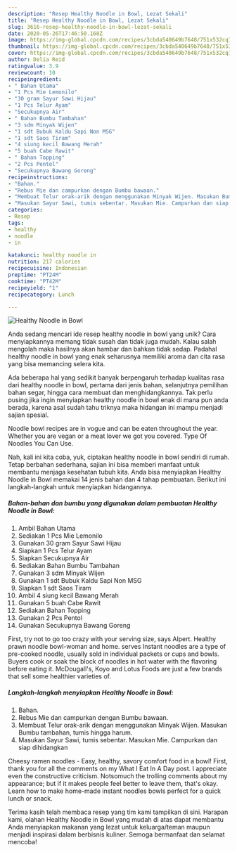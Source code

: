 ```yaml
---
description: "Resep Healthy Noodle in Bowl, Lezat Sekali"
title: "Resep Healthy Noodle in Bowl, Lezat Sekali"
slug: 3616-resep-healthy-noodle-in-bowl-lezat-sekali
date: 2020-05-26T17:46:50.168Z
image: https://img-global.cpcdn.com/recipes/3cbda540649b7648/751x532cq70/healthy-noodle-in-bowl-foto-resep-utama.jpg
thumbnail: https://img-global.cpcdn.com/recipes/3cbda540649b7648/751x532cq70/healthy-noodle-in-bowl-foto-resep-utama.jpg
cover: https://img-global.cpcdn.com/recipes/3cbda540649b7648/751x532cq70/healthy-noodle-in-bowl-foto-resep-utama.jpg
author: Delia Reid
ratingvalue: 3.9
reviewcount: 10
recipeingredient:
- " Bahan Utama"
- "1 Pcs Mie Lemonilo"
- "30 gram Sayur Sawi Hijau"
- "1 Pcs Telur Ayam"
- "Secukupnya Air"
- " Bahan Bumbu Tambahan"
- "3 sdm Minyak Wijen"
- "1 sdt Bubuk Kaldu Sapi Non MSG"
- "1 sdt Saos Tiram"
- "4 siung kecil Bawang Merah"
- "5 buah Cabe Rawit"
- " Bahan Topping"
- "2 Pcs Pentol"
- "Secukupnya Bawang Goreng"
recipeinstructions:
- "Bahan."
- "Rebus Mie dan campurkan dengan Bumbu bawaan."
- "Membuat Telur orak-arik dengan menggunakan Minyak Wijen. Masukan Bumbu tambahan, tumis hingga harum."
- "Masukan Sayur Sawi, tumis sebentar. Masukan Mie. Campurkan dan siap dihidangkan"
categories:
- Resep
tags:
- healthy
- noodle
- in

katakunci: healthy noodle in 
nutrition: 217 calories
recipecuisine: Indonesian
preptime: "PT24M"
cooktime: "PT42M"
recipeyield: "1"
recipecategory: Lunch

---
```



![Healthy Noodle in Bowl](https://img-global.cpcdn.com/recipes/3cbda540649b7648/751x532cq70/healthy-noodle-in-bowl-foto-resep-utama.jpg)

Anda sedang mencari ide resep healthy noodle in bowl yang unik? Cara menyiapkannya memang tidak susah dan tidak juga mudah. Kalau salah mengolah maka hasilnya akan hambar dan bahkan tidak sedap. Padahal healthy noodle in bowl yang enak seharusnya memiliki aroma dan cita rasa yang bisa memancing selera kita.

Ada beberapa hal yang sedikit banyak berpengaruh terhadap kualitas rasa dari healthy noodle in bowl, pertama dari jenis bahan, selanjutnya pemilihan bahan segar, hingga cara membuat dan menghidangkannya. Tak perlu pusing jika ingin menyiapkan healthy noodle in bowl enak di mana pun anda berada, karena asal sudah tahu triknya maka hidangan ini mampu menjadi sajian spesial.

Noodle bowl recipes are in vogue and can be eaten throughout the year. Whether you are vegan or a meat lover we got you covered. Type Of Noodles You Can Use.


Nah, kali ini kita coba, yuk, ciptakan healthy noodle in bowl sendiri di rumah. Tetap berbahan sederhana, sajian ini bisa memberi manfaat untuk membantu menjaga kesehatan tubuh kita. Anda bisa menyiapkan Healthy Noodle in Bowl memakai 14 jenis bahan dan 4 tahap pembuatan. Berikut ini langkah-langkah untuk menyiapkan hidangannya.

<!--inarticleads1-->

##### Bahan-bahan dan bumbu yang digunakan dalam pembuatan Healthy Noodle in Bowl:

1. Ambil  Bahan Utama
1. Sediakan 1 Pcs Mie Lemonilo
1. Gunakan 30 gram Sayur Sawi Hijau
1. Siapkan 1 Pcs Telur Ayam
1. Siapkan Secukupnya Air
1. Sediakan  Bahan Bumbu Tambahan
1. Gunakan 3 sdm Minyak Wijen
1. Gunakan 1 sdt Bubuk Kaldu Sapi Non MSG
1. Siapkan 1 sdt Saos Tiram
1. Ambil 4 siung kecil Bawang Merah
1. Gunakan 5 buah Cabe Rawit
1. Sediakan  Bahan Topping
1. Gunakan 2 Pcs Pentol
1. Gunakan Secukupnya Bawang Goreng


First, try not to go too crazy with your serving size, says Alpert. Healthy prawn noodle bowl-woman and home. serves Instant noodles are a type of pre-cooked noodle, usually sold in individual packets or cups and bowls. Buyers cook or soak the block of noodles in hot water with the flavoring before eating it. McDougall&#39;s, Koyo and Lotus Foods are just a few brands that sell some healthier varieties of. 

<!--inarticleads2-->

##### Langkah-langkah menyiapkan Healthy Noodle in Bowl:

1. Bahan.
1. Rebus Mie dan campurkan dengan Bumbu bawaan.
1. Membuat Telur orak-arik dengan menggunakan Minyak Wijen. Masukan Bumbu tambahan, tumis hingga harum.
1. Masukan Sayur Sawi, tumis sebentar. Masukan Mie. Campurkan dan siap dihidangkan


Cheesy ramen noodles - Easy, healthy, savory comfort food in a bowl! First, thank you for all the comments on my What I Eat In A Day post. I appreciate even the constructive criticism. Notsomuch the trolling comments about my appearance; but if it makes people feel better to leave them, that&#39;s okay. Learn how to make home-made instant noodles bowls perfect for a quick lunch or snack. 

Terima kasih telah membaca resep yang tim kami tampilkan di sini. Harapan kami, olahan Healthy Noodle in Bowl yang mudah di atas dapat membantu Anda menyiapkan makanan yang lezat untuk keluarga/teman maupun menjadi inspirasi dalam berbisnis kuliner. Semoga bermanfaat dan selamat mencoba!
